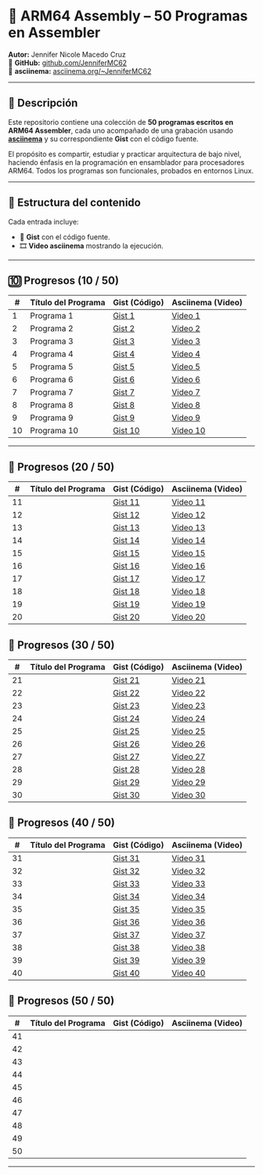 # 🧠 ARM64 Assembly – 50 Programas en Assembler

**Autor:** Jennifer Nicole Macedo Cruz  
🔗 **GitHub:** [github.com/JenniferMC62](https://github.com/JenniferMC62)  
🎥 **asciinema:** [asciinema.org/~JenniferMC62](https://asciinema.org/~JenniferMC62)

---

## 📝 Descripción

Este repositorio contiene una colección de **50 programas escritos en ARM64 Assembler**, cada uno acompañado de una grabación usando **[asciinema](https://asciinema.org/)** y su correspondiente **Gist** con el código fuente.

El propósito es compartir, estudiar y practicar arquitectura de bajo nivel, haciendo énfasis en la programación en ensamblador para procesadores ARM64. Todos los programas son funcionales, probados en entornos Linux.

---

## 📂 Estructura del contenido

Cada entrada incluye:

- 🔗 **Gist** con el código fuente.
- 🎞️ **Video asciinema** mostrando la ejecución.

---

## 🔟 Progresos (10 / 50)

| #  | Título del Programa         | Gist (Código)                                                                                     | Asciinema (Video)                                                                |
|----|-----------------------------|----------------------------------------------------------------------------------------------------|----------------------------------------------------------------------------------|
| 1  | Programa 1                  | [Gist 1](https://gist.github.com/JenniferMC62/2c26ce8a70cb615806c5052d5ecbc930)                   | [Video 1](https://asciinema.org/a/5pDLicz2zwYqdShcwdaIFKU2k)                    |
| 2  | Programa 2                  | [Gist 2](https://gist.github.com/JenniferMC62/29b69092bc225e9cda1222a3a3ba9d5f)                   | [Video 2](https://asciinema.org/a/gWwUchUkFPWKKJ3RNUVE7laIU)                    |
| 3  | Programa 3                  | [Gist 3](https://gist.github.com/JenniferMC62/ce7cc6adee22491c59f4e0a09cfaae96)                   | [Video 3](https://asciinema.org/a/ddgsaQZYAjMWYA5FREO2mb6JN)                    |
| 4  | Programa 4                  | [Gist 4](https://gist.github.com/JenniferMC62/10752c3fbb3e6ea9e9664486c8be3b42)                   | [Video 4](https://asciinema.org/a/9HtmGGcCbnL9UV28GWTZO8FMZ)                    |
| 5  | Programa 5                  | [Gist 5](https://gist.github.com/JenniferMC62/7b2e3b32de5dfc8980ec77e1abbedbd4)                   | [Video 5](https://asciinema.org/a/Z8GPgycsaKS4k0LvUnExhHtSV)                    |
| 6  | Programa 6                  | [Gist 6](https://gist.github.com/JenniferMC62/9810bb66f2abfbe5f5a2e38a091bdbec)                   | [Video 6](https://asciinema.org/a/hsQEKDev5apm71TlQh0ZaG0vw)                    |
| 7  | Programa 7                  | [Gist 7](https://gist.github.com/JenniferMC62/584a8fac3af1e0e09a09ceab2dc42629)                   | [Video 7](https://asciinema.org/a/koBynQoUkR5PYrq4oqw3Dv4s9)                    |
| 8  | Programa 8                  | [Gist 8](https://gist.github.com/JenniferMC62/86df91e6d313ce44756aee07c688f73d)                   | [Video 8](https://asciinema.org/a/90TItSdHl39AAWNe1KdL0esML)                    |
| 9  | Programa 9                  | [Gist 9](https://gist.github.com/JenniferMC62/88303eefdeb648932ef20705b193835a)                   | [Video 9](https://asciinema.org/a/tMExlPhwuPEPEUJTuQ2Y7mpIG)                    |
| 10 | Programa 10                 | [Gist 10](https://gist.github.com/JenniferMC62/bff4e5ac26306e47ac0acc2f4b8e3974)                  | [Video 10](https://asciinema.org/a/MLveLXWljyw0fIsU66bnnWKxj)                   |

---

## 🔷 Progresos (20 / 50)

| #  | Título del Programa      | Gist (Código)                                                                 | Asciinema (Video)                                                           |
|----|--------------------------|------------------------------------------------------------------------------|------------------------------------------------------------------------------|
| 11 |                          | [Gist 11](https://gist.github.com/JenniferMC62/acd77869aade931c6f8076b08d8b1514) | [Video 11](https://asciinema.org/a/H0iGUfM0Dd678bFgG4ufCUU29)               |
| 12 |                          | [Gist 12](https://gist.github.com/JenniferMC62/3aa78f270c17442a181a222f030093e6) | [Video 12](https://asciinema.org/a/chbdjMiEjHBVl60LCHSgVDfLL)               |
| 13 |                          | [Gist 13](https://gist.github.com/JenniferMC62/bdbb9a7c36b6bb99c1bafe3150efdb7f) | [Video 13](https://asciinema.org/a/j0bfKNOYN8DbjgRuOoKKJfodM)               |
| 14 |                          | [Gist 14](https://gist.github.com/JenniferMC62/be361afaa021190efd6412ca3d44b180) | [Video 14](https://asciinema.org/a/jJK3G8jM5KTpragHnvCNmPrZA)               |
| 15 |                          | [Gist 15](https://gist.github.com/JenniferMC62/84ad952cb4a324034a9c54eb386a0278) | [Video 15](https://asciinema.org/a/42NKJ0x99vMFuHoNMtuqeKVQC)               |
| 16 |                          | [Gist 16](https://gist.github.com/JenniferMC62/6d6e1739a3614ae005bdf48801108aed) | [Video 16](https://asciinema.org/a/f2RNCn8CoUOvXRAYYhEAmyOak)               |
| 17 |                          | [Gist 17](https://gist.github.com/JenniferMC62/04e7119b4ccd0f33457abd704b5f388e) | [Video 17](https://asciinema.org/a/R4QuhsG7ROIvN8RWJ6TGTPie6)               |
| 18 |                          | [Gist 18](https://gist.github.com/JenniferMC62/d1362ed02bbcbfc1ee32497614a9aa0d) | [Video 18](https://asciinema.org/a/6uZQPRgaxWaPviIkMQsDmJteA)               |
| 19 |                          | [Gist 19](https://gist.github.com/JenniferMC62/65e8b1ad5274ccbd48b0ea81a412dc0e) | [Video 19](https://asciinema.org/a/PzhZuXhecL5CiCllzMBNbVTOB)               |
| 20 |                          | [Gist 20](https://gist.github.com/JenniferMC62/11a39dbc33717130601c0da44a6c18b9) | [Video 20](https://asciinema.org/a/0m6kJCYAmcvlcmMNr88K2LGDK)               |

## 🔷 Progresos (30 / 50)

| #  | Título del Programa      | Gist (Código)                                                                 | Asciinema (Video)                                                           |
|----|--------------------------|------------------------------------------------------------------------------|------------------------------------------------------------------------------|
| 21 |                          | [Gist 21](https://gist.github.com/JenniferMC62/5cecd8236ac18b35fb3638edfc42db2a) | [Video 21](https://asciinema.org/a/CoYwFQ576ERGALYr9PZCktmQQ)               |
| 22 |                          | [Gist 22](https://gist.github.com/JenniferMC62/86b0e79447a003c6e6dbd036acecafff) | [Video 22](https://asciinema.org/a/YF9CiN4tv8AeAWhxtTETp3KIh)               |
| 23 |                          | [Gist 23](https://gist.github.com/JenniferMC62/1ebe6f22d150b97a51cf73cb3e8737bf) | [Video 23](https://asciinema.org/a/Zm1bjvKsushAicLqY3WwaeoiT)               |
| 24 |                          | [Gist 24](https://gist.github.com/JenniferMC62/6a10e09bdd6af9aacd12a7d2af445047) | [Video 24](https://asciinema.org/a/6ZBgDsmSz7iC0o7BEODWSifvW)               |
| 25 |                          | [Gist 25](https://gist.github.com/JenniferMC62/f843f20423cff4a81b956bb6a4d4d42e) | [Video 25](https://asciinema.org/a/Ksy6LFQgMYcsb0kWA76jaVLeI)               |
| 26 |                          | [Gist 26](https://gist.github.com/JenniferMC62/3e66e3d5deb830a0ffe4db32c52de2be) | [Video 26](https://asciinema.org/a/JQSH3LL89VAl3TDpQK3AH8M3j)               |
| 27 |                          | [Gist 27](https://gist.github.com/JenniferMC62/3309eb99426bd821ca4a031bd8151d52) | [Video 27](https://asciinema.org/a/2OXt698ieLHPYjm0wlOK64Fot)               |
| 28 |                          | [Gist 28](https://gist.github.com/JenniferMC62/31e77393cc3786516365d16fcf2ce947) | [Video 28](https://asciinema.org/a/A7mtYE6YfydiczsGDTDAWEils)               |
| 29 |                          | [Gist 29](https://gist.github.com/JenniferMC62/303b8170382560c6001239381fdec635) | [Video 29](https://asciinema.org/a/FP5dwiXEGgpVxVhyKUl2UGIUs)               |
| 30 |                          | [Gist 30](https://gist.github.com/JenniferMC62/7d00494c94b4855d77473e67fcfc52c4) | [Video 30](https://asciinema.org/a/SdfONE7oGII4FdvmWK5P5uy2j)               |

## 🔷 Progresos (40 / 50)

| #  | Título del Programa      | Gist (Código)                                                                 | Asciinema (Video)                                                           |
|----|--------------------------|------------------------------------------------------------------------------|------------------------------------------------------------------------------|
| 31 |                          | [Gist 31](https://gist.github.com/JenniferMC62/52098d9c57b7534544a27478125a44b7) | [Video 31](https://asciinema.org/a/ugArp33eKsWynLJFgg4qiPGVa)               |
| 32 |                          | [Gist 32](https://gist.github.com/JenniferMC62/01b0b4aa447dfa5c49a4a1508f79f573) | [Video 32](https://asciinema.org/a/IAkYdj4gNvkInHofzBwM250jb)               |
| 33 |                          | [Gist 33](https://gist.github.com/JenniferMC62/387bd7e49c0d95ff854908580141c9f9) | [Video 33](https://asciinema.org/a/Nl5A4u7nHaD85SYxIGQRQ153B)               |
| 34 |                          | [Gist 34](https://gist.github.com/JenniferMC62/8130bb30ed6bc9aa4cde8a81867821d7) | [Video 34](https://asciinema.org/a/hlMiLZMohoGGNoIkYl67eTpWM)               |
| 35 |                          | [Gist 35](https://gist.github.com/JenniferMC62/cdef0c3fb31e8ffd715327541cd1307a) | [Video 35](https://asciinema.org/a/xtdkMyoowSfceK983puipXEc9)               |
| 36 |                          | [Gist 36](https://gist.github.com/JenniferMC62/0e227b0ec109212aad7020732eb584e8) | [Video 36](https://asciinema.org/a/A6Fi5ngdpNtyQkefauWqgaHu3)               |
| 37 |                          | [Gist 37](https://gist.github.com/JenniferMC62/d038b3cbe40b17384854bc0020379858) | [Video 37](https://asciinema.org/a/CiHlR3SeSkwIX6kCvGIoE0NEj)               |
| 38 |                          | [Gist 38](https://gist.github.com/JenniferMC62/c115f5c8d5c2e36fd1a3e56b5c973fff) | [Video 38](https://asciinema.org/a/VRknPaeygkz9fK8rFO029dNSw)               |
| 39 |                          | [Gist 39](https://gist.github.com/JenniferMC62/15a0717c9edbb9b02c78f1d53d7863a5) | [Video 39](https://asciinema.org/a/nQL9VP7l7y3bCHzRwW3LD57q1)               |
| 40 |                          | [Gist 40](https://gist.github.com/JenniferMC62/bd31d0123aa5752ad6dfb23c0a2e6278) | [Video 40](https://asciinema.org/a/VIp2bdDWcr7BaYLRVvqRt5QYm)               |


## 🔢 Progresos (50 / 50)

| #  | Título del Programa         | Gist (Código) | Asciinema (Video) |
|----|-----------------------------|---------------|-------------------|
| 41 |                             |               |                   |
| 42 |                             |               |                   |
| 43 |                             |               |                   |
| 44 |                             |               |                   |
| 45 |                             |               |                   |
| 46 |                             |               |                   |
| 47 |                             |               |                   |
| 48 |                             |               |                   |
| 49 |                             |               |                   |
| 50 |                             |               |                   |

---
